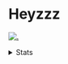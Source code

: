 # Heyzzz  

[![.](https://skillicons.dev/icons?i=js,ts,nextjs,nestjs,mongodb)](https://skillicons.dev)  

<details>
<summary>Stats</summary
<!--START_SECTION:waka-->

```txt
TypeScript    8 hrs 40 mins   ████████████████████▒░░░░   80.75 %
CSS           1 hr 6 mins     ██▓░░░░░░░░░░░░░░░░░░░░░░   10.32 %
JSON          45 mins         █▓░░░░░░░░░░░░░░░░░░░░░░░   07.10 %
Rust          7 mins          ▒░░░░░░░░░░░░░░░░░░░░░░░░   01.17 %
Image (svg)   4 mins          ░░░░░░░░░░░░░░░░░░░░░░░░░   00.64 %
```

<!--END_SECTION:waka-->
</details>
